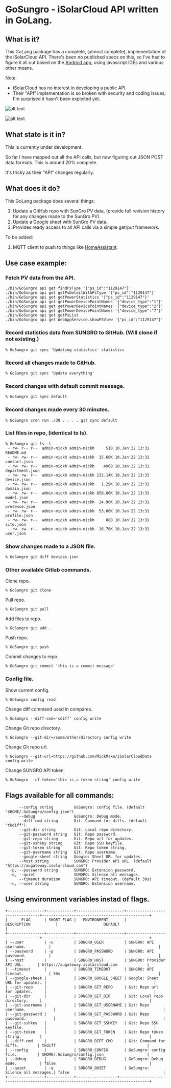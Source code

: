 # GoSungro - iSolarCloud API written in GoLang.

## What is it?

This GoLang package has a complete, (almost complete), implementation of the iSolarCloud API.
There's been no published specs on this, so I've had to figure it all out based on the [Android app](https://play.google.com/store/apps/details?id=com.isolarcloud.manager), using javascript IDEs and various other means.

Note:
- [iSolarCloud](https://isolarcloud.com) has no interest in developing a public API.
- Their "API" implementation is so broken with security and coding issues, I'm surprised it hasn't been exploited yet.

![alt text](https://github.com/MickMake/GoSungro/blob/master/docs/iSolarCloudLogin.png?raw=true)

![alt text](https://github.com/MickMake/GoSungro/blob/master/docs/iSolarCloud.png?raw=true)


## What state is it in?

This is currently under development.

So far I have mapped out all the API calls, but now figuring out JSON POST data formats. This is around 20% complete.

It's tricky as their "API" changes regularly.


## What does it do?

This GoLang package does several things:
1. Update a GitHub repo with SunGro PV data, (provide full revision history for any changes made to the SunGro PV).
2. Update a Google sheet with SunGro PV data.
3. Provides ready access to all API calls via a simple get/put framework.

To be added:
1. MQTT client to push to things like [HomeAssistant](https://www.home-assistant.io/).


## Use case example:
### Fetch PV data from the API.

```
./bin/GoSungro api get findPsType '{"ps_id":"1129147"}'
./bin/GoSungro api get getPsDetailWithPsType '{"ps_id":"1129147"}'
./bin/GoSungro api get getPowerStatistics '{"ps_id":"1129147"}'
./bin/GoSungro api get getPowerDevicePointNames '{"device_type":"1"}'
./bin/GoSungro api get getPowerDevicePointNames '{"device_type":"2"}'
./bin/GoSungro api get getPowerDevicePointNames '{"device_type":"7"}'
./bin/GoSungro api get getPsList
./bin/GoSungro api get WebAppService.showPSView '{"ps_id":"1129147"}'
```

### Record statistics data from SUNGRO to GitHub. (Will clone if not existing.)

	% GoSungro git sync 'Updating statistics' statistics

### Record all changes made to GitHub.

	% GoSungro git sync 'Update everything'

### Record changes with default commit message.

	% GoSungro git sync default

### Record changes made every 30 minutes.

	% GoSungro cron run ./30 . . . . git sync default

### List files in repo, (identical to ls).

```
% GoSungro git ls -l
 - rw- r-- r--  admin-mickh admin-mickh     51B 10.Jan'22 13:31 README.md
 - rw- rw- r--  admin-mickh admin-mickh  15.60K 10.Jan'22 13:31 contact.json
 - rw- rw- r--  admin-mickh admin-mickh    496B 10.Jan'22 13:31 department.json
 - rw- rw- r--  admin-mickh admin-mickh 132.14K 10.Jan'22 13:31 device.json
 - rw- rw- r--  admin-mickh admin-mickh   1.29K 10.Jan'22 13:31 domain.json
 - rw- rw- r--  admin-mickh admin-mickh 858.86K 10.Jan'22 13:31 model.json
 - rw- rw- r--  admin-mickh admin-mickh  24.90K 10.Jan'22 13:31 presence.json
 - rw- rw- r--  admin-mickh admin-mickh  53.66K 10.Jan'22 13:31 profile.json
 - rw- rw- r--  admin-mickh admin-mickh     88B 10.Jan'22 13:31 site.json
 - rw- rw- r--  admin-mickh admin-mickh  16.70K 10.Jan'22 13:31 user.json
```

### Show changes made to a JSON file.

	% GoSungro git diff devices.json

### Other available Gitlab commands.
Clone repo.

	% GoSungro git clone

Pull repo.

	% GoSungro git pull

Add files to repo.

	% GoSungro git add .

Push repo.

	% GoSungro git push

Commit changes to repo.

	% GoSungro git commit 'this is a commit message'

### Config file.
Show current config.

	% GoSungro config read

Change diff command used in compares.

	% GoSungro --diff-cmd='sdiff' config write

Change Git repo directory.

	% GoSungro --git-dir=/some/other/directory config write

Change Git repo url.

	% GoSungro --git-url=https://github.com/MickMake/iSolarCloudData config write

Change SUNGRO API token.

	% GoSungro --cf-token='this is a token string' config write


## Flags available for all commands:
```
      --config string         GoSungro: config file. (default "$HOME/.GoSungro/config.json")
      --debug                 GoSungro: Debug mode.
      --diff-cmd string       Git: Command for diffs. (default "tkdiff")
      --git-dir string        Git: Local repo directory.
      --git-password string   Git: Repo password.
      --git-repo string       Git: Repo url for updates.
      --git-sshkey string     Git: Repo SSH keyfile.
      --git-token string      Git: Repo token string.
      --git-username string   Git: Repo username.
      --google-sheet string   Google: Sheet URL for updates.
      --host string           SUNGRO: Provider API URL. (default "https://augateway.isolarcloud.com")
  -p, --password string       SUNGRO: Extension password.
  -q, --quiet                 SUNGRO: Silence all messages.
      --timeout duration      SUNGRO: API timeout. (default 30s)
  -u, --user string           SUNGRO: Extension username.
```

## Using environment variables instad of flags.
```
+----------------+------------+---------------------+--------------------------------+-----------------------------------------------+
|      FLAG      | SHORT FLAG |   ENVIRONMENT       |          DESCRIPTION           |                    DEFAULT                    |
+----------------+------------+---------------------+--------------------------------+-----------------------------------------------+
| --user         | -u         | SUNGRO_USER         | SUNGRO: API username.          |                                               |
| --password     | -p         | SUNGRO_PASSWORD     | SUNGRO: API password.          |                                               |
| --host         |            | SUNGRO_HOST         | SUNGRO: Provider API URL.      | https://augateway.isolarcloud.com             |
| --timeout      |            | SUNGRO_TIMEOUT      | SUNGRO: API timeout.           | 30s                                           |
| --google-sheet |            | SUNGRO_GOOGLE_SHEET | Google: Sheet URL for updates. |                                               |
| --git-repo     |            | SUNGRO_GIT_REPO     | Git: Repo url for updates.     |                                               |
| --git-dir      |            | SUNGRO_GIT_DIR      | Git: Local repo directory.     |                                               |
| --git-username |            | SUNGRO_GIT_USERNAME | Git: Repo username.            |                                               |
| --git-password |            | SUNGRO_GIT_PASSWORD | Git: Repo password.            |                                               |
| --git-sshkey   |            | SUNGRO_GIT_SSHKEY   | Git: Repo SSH keyfile.         |                                               |
| --git-token    |            | SUNGRO_GIT_TOKEN    | Git: Repo token string.        |                                               |
| --diff-cmd     |            | SUNGRO_DIFF_CMD     | Git: Command for diffs.        | tkdiff                                        |
| --config       |            | SUNGRO_CONFIG       | GoSungro: config file.         | $HOME/.GoSungro/config.json                   |
| --debug        |            | SUNGRO_DEBUG        | GoSungro: Debug mode.          | false                                         |
| --quiet        | -q         | SUNGRO_QUIET        | GoSungro: Silence all messages.| false                                         |
+----------------+------------+------------------+--------------------------------+--------------------------------------------------+
```

